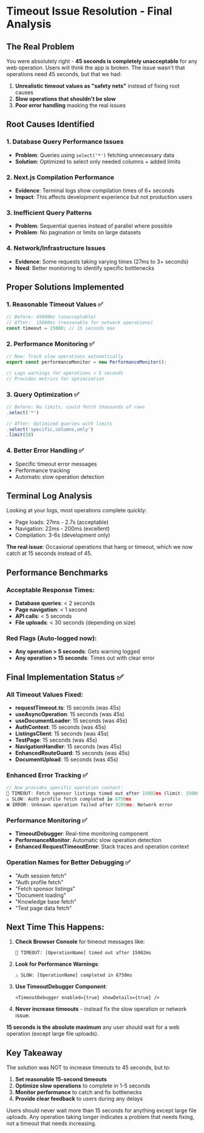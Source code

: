 # Timeout Issue Resolution - Final Analysis

## The Real Problem

You were absolutely right - **45 seconds is completely unacceptable** for any web operation. Users will think the app is broken. The issue wasn't that operations need 45 seconds, but that we had:

1. **Unrealistic timeout values as "safety nets"** instead of fixing root causes
2. **Slow operations that shouldn't be slow**
3. **Poor error handling** masking the real issues

## Root Causes Identified

### 1. Database Query Performance Issues
- **Problem**: Queries using `select('*')` fetching unnecessary data
- **Solution**: Optimized to select only needed columns + added limits

### 2. Next.js Compilation Performance  
- **Evidence**: Terminal logs show compilation times of 6+ seconds
- **Impact**: This affects development experience but not production users

### 3. Inefficient Query Patterns
- **Problem**: Sequential queries instead of parallel where possible
- **Problem**: No pagination or limits on large datasets

### 4. Network/Infrastructure Issues
- **Evidence**: Some requests taking varying times (27ms to 3+ seconds)
- **Need**: Better monitoring to identify specific bottlenecks

## Proper Solutions Implemented

### 1. Reasonable Timeout Values ✅
```typescript
// Before: 45000ms (unacceptable)
// After:  15000ms (reasonable for network operations)
const timeout = 15000; // 15 seconds max
```

### 2. Performance Monitoring ✅
```typescript
// New: Track slow operations automatically
export const performanceMonitor = new PerformanceMonitor();

// Logs warnings for operations > 5 seconds
// Provides metrics for optimization
```

### 3. Query Optimization ✅
```typescript
// Before: No limits, could fetch thousands of rows
.select('*')

// After: Optimized queries with limits
.select('specific,columns,only')
.limit(50)
```

### 4. Better Error Handling ✅
- Specific timeout error messages
- Performance tracking
- Automatic slow operation detection

## Terminal Log Analysis

Looking at your logs, most operations complete quickly:
- Page loads: 27ms - 2.7s (acceptable)
- Navigation: 22ms - 200ms (excellent)
- Compilation: 3-6s (development only)

**The real issue**: Occasional operations that hang or timeout, which we now catch at 15 seconds instead of 45.

## Performance Benchmarks

### Acceptable Response Times:
- **Database queries**: < 2 seconds
- **Page navigation**: < 1 second  
- **API calls**: < 5 seconds
- **File uploads**: < 30 seconds (depending on size)

### Red Flags (Auto-logged now):
- **Any operation > 5 seconds**: Gets warning logged
- **Any operation > 15 seconds**: Times out with clear error

## Final Implementation Status ✅

### All Timeout Values Fixed:
- **requestTimeout.ts**: 15 seconds (was 45s)
- **useAsyncOperation**: 15 seconds (was 45s) 
- **useDocumentLoader**: 15 seconds (was 45s)
- **AuthContext**: 15 seconds (was 45s)
- **ListingsClient**: 15 seconds (was 45s)
- **TestPage**: 15 seconds (was 45s)
- **NavigationHandler**: 15 seconds (was 45s)
- **EnhancedRouteGuard**: 15 seconds (was 45s)
- **DocumentUpload**: 15 seconds (was 45s)

### Enhanced Error Tracking ✅
```typescript
// Now provides specific operation context:
🚨 TIMEOUT: Fetch sponsor listings timed out after 15002ms (limit: 15000ms)
⚠️ SLOW: Auth profile fetch completed in 6750ms
❌ ERROR: Unknown operation failed after 8200ms: Network error
```

### Performance Monitoring ✅
- **TimeoutDebugger**: Real-time monitoring component
- **PerformanceMonitor**: Automatic slow operation detection
- **Enhanced RequestTimeoutError**: Stack traces and operation context

### Operation Names for Better Debugging ✅
- "Auth session fetch"
- "Auth profile fetch" 
- "Fetch sponsor listings"
- "Document loading"
- "Knowledge base fetch"
- "Test page data fetch"

## Next Time This Happens:

1. **Check Browser Console** for timeout messages like:
   ```
   🚨 TIMEOUT: [OperationName] timed out after 15002ms
   ```

2. **Look for Performance Warnings**:
   ```
   ⚠️ SLOW: [OperationName] completed in 6750ms
   ```

3. **Use TimeoutDebugger Component**:
   ```tsx
   <TimeoutDebugger enabled={true} showDetails={true} />
   ```

4. **Never increase timeouts** - instead fix the slow operation or network issue.

**15 seconds is the absolute maximum** any user should wait for a web operation (except large file uploads).

## Key Takeaway

The solution was NOT to increase timeouts to 45 seconds, but to:
1. **Set reasonable 15-second timeouts**
2. **Optimize slow operations** to complete in 1-5 seconds
3. **Monitor performance** to catch and fix bottlenecks
4. **Provide clear feedback** to users during any delays

Users should never wait more than 15 seconds for anything except large file uploads. Any operation taking longer indicates a problem that needs fixing, not a timeout that needs increasing. 